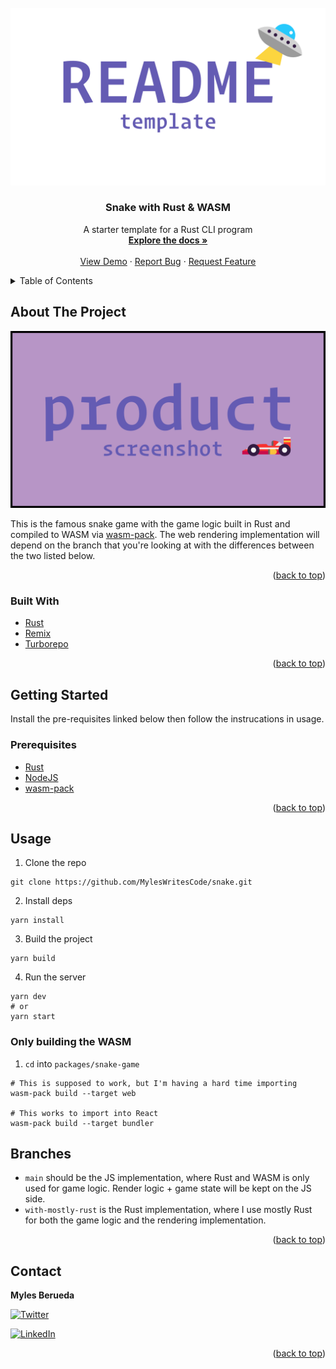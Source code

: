<div id="top"></div>

<!-- VARIABLES TO GLOBAL SEARCH + REPLACE
- snake                                      // repo_name
- Snake with Rust & WASM                     // project_title
- A starter template for a Rust CLI program  // project_description
- MylesWritesCode                            // github_username
- MylesCodesEmoji                            // twitter_handle
- myles-berueda                              // linkedin_username
- me@themapletree.io                         // email
-->

<!-- [![Forks][forks-shield]][forks-url] -->
<!-- [![Stargazers][stars-shield]][stars-url] -->
<!-- [![Issues][issues-shield]][issues-url] -->

<!-- PROJECT LOGO -->
<br />
<div align="center">
  <a href="https://github.com/MylesWritesCode/snake">
    <img src=".meta/logo.png" alt="Logo">
  </a>

<h3 align="center">Snake with Rust & WASM</h3>

  <p align="center">
    A starter template for a Rust CLI program
    <br />
    <a href="https://github.com/MylesWritesCode/snake"><strong>Explore the docs »</strong></a>
    <br />
    <br />
    <a href="https://github.com/MylesWritesCode/snake">View Demo</a>
    ·
    <a href="https://github.com/MylesWritesCode/snake/issues">Report Bug</a>
    ·
    <a href="https://github.com/MylesWritesCode/snake/issues">Request Feature</a>
  </p>
</div>

<!-- TABLE OF CONTENTS -->
<details>
  <summary>Table of Contents</summary>
  <ol>
    <li>
      <a href="#about-the-project">About The Project</a>
      <ul>
        <li><a href="#built-with">Built With</a></li>
      </ul>
    </li>
    <li>
      <a href="#getting-started">Getting Started</a>
      <ul>
        <li><a href="#prerequisites">Prerequisites</a></li>
        <li><a href="#installation">Installation</a></li>
      </ul>
    </li>
    <li><a href="#usage">Usage</a></li>
    <li><a href="#roadmap">Roadmap</a></li>
    <li><a href="#contributing">Contributing</a></li>
    <li><a href="#license">License</a></li>
    <li><a href="#contact">Contact</a></li>
    <li><a href="#acknowledgments">Acknowledgments</a></li>
  </ol>
</details>

<!-- ABOUT THE PROJECT -->

## About The Project

[![Product Name Screen Shot][product-screenshot]](https://example.com)

This is the famous snake game with the game logic built in Rust and compiled to
WASM via [wasm-pack](https://github.com/rustwasm/wasm-pack). The web rendering
implementation will depend on the branch that you're looking at with the 
differences between the two listed below.

<p align="right">(<a href="#top">back to top</a>)</p>

### Built With

- [Rust](https://rust-lang.org)
- [Remix](https://remix.run/)
- [Turborepo](https://turborepo.org/)

<p align="right">(<a href="#top">back to top</a>)</p>

<!-- GETTING STARTED -->

## Getting Started

Install the pre-requisites linked below then follow the instrucations in usage.

### Prerequisites

- [Rust](https://rust-lang.org)
- [NodeJS](https://nodejs.org/en/)
- [wasm-pack](https://github.com/rustwasm/wasm-pack)

<p align="right">(<a href="#top">back to top</a>)</p>

<!-- USAGE EXAMPLES -->

## Usage

1. Clone the repo

```
git clone https://github.com/MylesWritesCode/snake.git
```

2. Install deps

```
yarn install
```

3. Build the project

```
yarn build
```

4. Run the server
```
yarn dev
# or
yarn start
```

### Only building the WASM
1. `cd` into `packages/snake-game`
```
# This is supposed to work, but I'm having a hard time importing
wasm-pack build --target web      

# This works to import into React
wasm-pack build --target bundler  
```

## Branches

- `main` should be the JS implementation, where Rust and WASM is only used for
  game logic. Render logic + game state will be kept on the JS side.
- `with-mostly-rust` is the Rust implementation, where I use mostly Rust for both
  the game logic and the rendering implementation.

<p align="right">(<a href="#top">back to top</a>)</p>

<!-- CONTACT -->

## Contact

**Myles Berueda**

[![Twitter][twitter-shield]][twitter-url]

[![LinkedIn][linkedin-shield]][linkedin-url]

<p align="right">(<a href="#top">back to top</a>)</p>

<!-- ACKNOWLEDGMENTS -->

<!-- ## Acknowledgments -->

<!-- - []() -->
<!-- - []() -->
<!-- - []() -->

<!-- <p align="right">(<a href="#top">back to top</a>)</p> -->

<!-- MARKDOWN LINKS & IMAGES -->

[contributors-shield]: https://img.shields.io/github/contributors/MylesWritesCode/snake.svg?style=for-the-badge
[contributors-url]: https://github.com/MylesWritesCode/snake/graphs/contributors
[forks-shield]: https://img.shields.io/github/forks/MylesWritesCode/snake.svg?style=for-the-badge
[forks-url]: https://github.com/MylesWritesCode/snake/network/members
[stars-shield]: https://img.shields.io/github/stars/MylesWritesCode/snake.svg?style=for-the-badge
[stars-url]: https://github.com/MylesWritesCode/snake/stargazers
[issues-shield]: https://img.shields.io/github/issues/MylesWritesCode/snake.svg?style=for-the-badge
[issues-url]: https://github.com/MylesWritesCode/snake/issues
[license-shield]: https://img.shields.io/github/license/MylesWritesCode/snake.svg?style=for-the-badge
[license-url]: https://github.com/MylesWritesCode/snake/blob/master/LICENSE
[linkedin-shield]: https://img.shields.io/badge/-LinkedIn-black.svg?style=for-the-badge&logo=linkedin&colorB=555
[linkedin-url]: https://linkedin.com/in/myles-berueda
[twitter-shield]: https://img.shields.io/twitter/follow/MylesCodesEmoji?style=for-the-badge
[twitter-url]: https://twitter.com/MylesCodesEmoji
[product-screenshot]: .meta/screenshot.png
